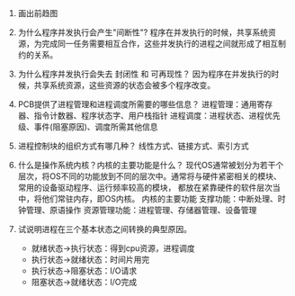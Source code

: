 1. 画出前趋图

2. 为什么程序并发执行会产生"间断性"?
程序在并发执行的时候，共享系统资源，为完成同一任务需要相互合作，这些并发执行的进程之间就形成了相互制约的关系。

3. 为什么程序并发执行会失去 封闭性 和 可再现性？
因为程序在并发执行的时候，共享系统资源，这些资源的状态会被多个程序改变。

4. PCB提供了进程管理和进程调度所需要的哪些信息？
进程管理：通用寄存器、指令计数器、程序状态字、用户栈指针
进程调度：进程状态、进程优先级、事件(阻塞原因)、调度所需其他信息

5. 进程控制块的组织方式有哪几种？
线性方式、链接方式、索引方式

6. 什么是操作系统内核？内核的主要功能是什么？
现代OS通常被划分为若干个层次，将OS不同的功能放到不同的层次中。通常将与硬件紧密相关的模块、常用的设备驱动程序、运行频率较高的模块，
都放在紧靠硬件的软件层次当中，将他们常驻内存，即OS内核。
内核的主要功能
支撑功能：中断处理、时钟管理、原语操作
资源管理功能：进程管理、存储器管理、设备管理

7. 试说明进程在三个基本状态之间转换的典型原因。
    - 就绪状态->执行状态：得到cpu资源，进程调度
    - 执行状态->就绪状态：时间片用完
    - 执行状态->阻塞状态：I/O请求
    - 阻塞状态->就绪状态：I/O完成
